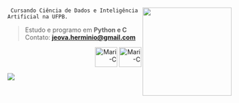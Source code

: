 
#
<img src="https://i.pinimg.com/originals/a2/f5/96/a2f596cb74718016686ff7ea67be5d7d.jpg" min-width="200px" max-width="200px" width="200px" align="right">

     Cursando Ciência de Dados e Inteligência Artificial na UFPB.
> Estudo e programo em **Python e C** <br>
> Contato: **jeova.herminio@gmail.com**

<p align="right">
<img align="center" alt="Mari-C" height="45" width="50" src="https://cdn.jsdelivr.net/gh/devicons/devicon/icons/c/c-original.svg" /> 
<img align="center" alt="Mari-C" height="45" width="50" src="https://cdn.jsdelivr.net/gh/devicons/devicon/icons/python/python-original.svg" />
</p>

<img src="https://user-images.githubusercontent.com/73097560/115834477-dbab4500-a447-11eb-908a-139a6edaec5c.gif">
